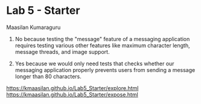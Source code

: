 # Lab 5 - Starter
Maasilan Kumaraguru

1) No because testing the "message" feature of a messaging application requires testing various other features like maximum character length, message threads, and image support.

2) Yes because we would only need tests that checks whether our messaging application properly prevents users from sending a message longer than 80 characters.

https://kmaasilan.github.io/Lab5_Starter/explore.html
https://kmaasilan.github.io/Lab5_Starter/expose.html
